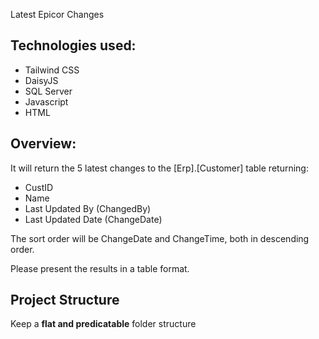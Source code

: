 Latest Epicor Changes

## Technologies used:
- Tailwind CSS
- DaisyJS
- SQL Server
- Javascript
- HTML


## Overview:

It will return the 5 latest changes to the [Erp].[Customer] table returning:
 - CustID
 - Name
 - Last Updated By (ChangedBy)
 - Last Updated Date (ChangeDate)

The sort order will be ChangeDate and ChangeTime, both in descending order.

Please present the results in a table format.


## Project Structure

Keep a **flat and predicatable** folder structure

